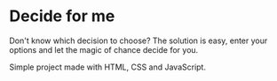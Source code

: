 # Decide for me

Don't know which decision to choose? The solution is easy, enter your options and let the magic of chance decide for you.

Simple project made with HTML, CSS and JavaScript. 
